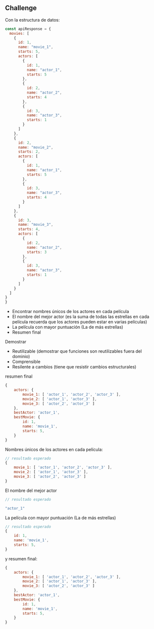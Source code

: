 ## Challenge

Con la estructura de datos:

```javascript
const apiResponse = {
  movies: [
    {
      id: 1,
      name: "movie_1",
      starts: 5,
      actors: [
        {
          id: 1,
          name: "actor_1",
          starts: 5
        },
        {
          id: 2,
          name: "actor_2",
          starts: 4
        },
        {
          id: 3,
          name: "actor_3",
          starts: 1
        }
      ]
    },
    {
      id: 2,
      name: "movie_2",
      starts: 2,
      actors: [
        {
          id: 1,
          name: "actor_1",
          starts: 5
        },
        {
          id: 3,
          name: "actor_3",
          starts: 4
        }
      ]
    },
    {
      id: 3,
      name: "movie_3",
      starts: 4,
      actors: [
        {
          id: 2,
          name: "actor_2",
          starts: 3
        },
        {
          id: 3,
          name: "actor_3",
          starts: 1
        }
      ]
    }
  ]
}
}
```

- Encontrar nombres únicos de los actores en cada película
- El nombre del mejor actor (es la suma de todas las estrellas en cada película recuerda que los actores pueden estar en varias películas)
- La película con mayor puntuación (La de más estrellas)
- Resumen final

Demostrar

- Reutilizable (demostrar que funciones son reutilizables fuera del dominio)
- Comprensible
- Resilente a cambios (tiene que resistir cambios estructurales)

resumen final

```javascript
{
    actors: {
        movie_1: [ 'actor_1', 'actor_2', 'actor_3' ],
        movie_2: [ 'actor_1', 'actor_3' ],
        movie_3: [ 'actor_2', 'actor_3' ]
    },
    bestActor: 'actor_1',
    bestMovie: {
        id: 1,
        name: 'movie_1',
        starts: 5,
    }
}
```

Nombres únicos de los actores en cada película:

```javascript
// resultado esperado
{
    movie_1: [ 'actor_1', 'actor_2', 'actor_3' ],
    movie_2: [ 'actor_1', 'actor_3' ],
    movie_3: [ 'actor_2', 'actor_3' ]
}
```

El nombre del mejor actor

```javascript
// resultado esperado

"actor_1"
```

La película con mayor puntuación (La de más estrellas)

```javascript
// resultado esperado
{
    id: 1,
    name: 'movie_1',
    starts: 5,
}
```

y resumen final:

```javascript
{
    actors: {
        movie_1: [ 'actor_1', 'actor_2', 'actor_3' ],
        movie_2: [ 'actor_1', 'actor_3' ],
        movie_3: [ 'actor_2', 'actor_3' ]
    },
    bestActor: 'actor_1',
    bestMovie: {
        id: 1,
        name: 'movie_1',
        starts: 5,
    }
}
```
